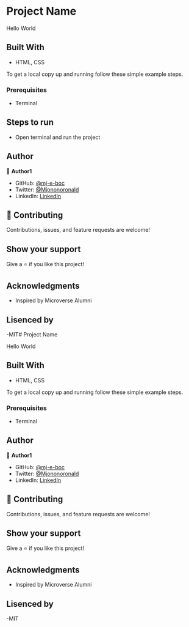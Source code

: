 # Project Name

Hello World

## Built With

- HTML, CSS

To get a local copy up and running follow these simple example steps.

### Prerequisites

- Terminal

## Steps to run

- Open terminal and run the project

## Author

👤 **Author1**

- GitHub: [@mj-e-boc](https://github.com/mj-e-boc)
- Twitter: [@Mjononoronald](https://twitter.com/Mjononoronald)
- LinkedIn: [LinkedIn](https://linkedin.com/in/ronald-mjonono-86365988)

## 🤝 Contributing

Contributions, issues, and feature requests are welcome!

## Show your support

Give a ⭐️ if you like this project!

## Acknowledgments

- Inspired by Microverse Alumni

## Lisenced by

-MIT# Project Name

Hello World

## Built With

- HTML, CSS

To get a local copy up and running follow these simple example steps.

### Prerequisites

- Terminal

## Author

👤 **Author1**

- GitHub: [@mj-e-boc](https://github.com/mj-e-boc)
- Twitter: [@Mjononoronald](https://twitter.com/Mjononoronald)
- LinkedIn: [LinkedIn](https://linkedin.com/in/ronald-mjonono-86365988)

## 🤝 Contributing

Contributions, issues, and feature requests are welcome!

## Show your support

Give a ⭐️ if you like this project!

## Acknowledgments

- Inspired by Microverse Alumni

## Lisenced by

-MIT
